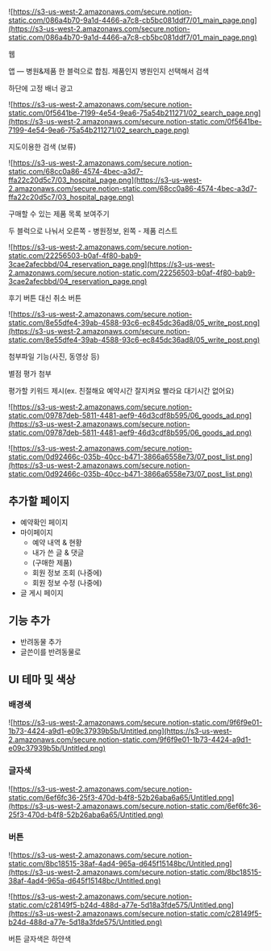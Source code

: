 ![https://s3-us-west-2.amazonaws.com/secure.notion-static.com/086a4b70-9a1d-4466-a7c8-cb5bc081ddf7/01_main_page.png](https://s3-us-west-2.amazonaws.com/secure.notion-static.com/086a4b70-9a1d-4466-a7c8-cb5bc081ddf7/01_main_page.png)

웹  

앱 — 병원&제품 한 블럭으로 합침. 제품인지 병원인지 선택해서 검색

   하단에 고정 배너 광고

![https://s3-us-west-2.amazonaws.com/secure.notion-static.com/0f5641be-7199-4e54-9ea6-75a54b211271/02_search_page.png](https://s3-us-west-2.amazonaws.com/secure.notion-static.com/0f5641be-7199-4e54-9ea6-75a54b211271/02_search_page.png)

지도이용한 검색 (보류)

![https://s3-us-west-2.amazonaws.com/secure.notion-static.com/68cc0a86-4574-4bec-a3d7-ffa22c20d5c7/03_hospital_page.png](https://s3-us-west-2.amazonaws.com/secure.notion-static.com/68cc0a86-4574-4bec-a3d7-ffa22c20d5c7/03_hospital_page.png)

구매할 수 있는 제품 목록 보여주기

두 블럭으로 나눠서 오른쪽 - 병원정보, 왼쪽 - 제품 리스트

![https://s3-us-west-2.amazonaws.com/secure.notion-static.com/22256503-b0af-4f80-bab9-3cae2afecbbd/04_reservation_page.png](https://s3-us-west-2.amazonaws.com/secure.notion-static.com/22256503-b0af-4f80-bab9-3cae2afecbbd/04_reservation_page.png)

후기 버튼 대신 취소 버튼

![https://s3-us-west-2.amazonaws.com/secure.notion-static.com/8e55dfe4-39ab-4588-93c6-ec845dc36ad8/05_write_post.png](https://s3-us-west-2.amazonaws.com/secure.notion-static.com/8e55dfe4-39ab-4588-93c6-ec845dc36ad8/05_write_post.png)

첨부파일 기능(사진, 동영상 등)

별점 평가 첨부

평가할 키워드 제시(ex. 친절해요 예약시간 잘지켜요 빨라요 대기시간 없어요)

![https://s3-us-west-2.amazonaws.com/secure.notion-static.com/09787deb-5811-4481-aef9-46d3cdf8b595/06_goods_ad.png](https://s3-us-west-2.amazonaws.com/secure.notion-static.com/09787deb-5811-4481-aef9-46d3cdf8b595/06_goods_ad.png)

![https://s3-us-west-2.amazonaws.com/secure.notion-static.com/0d92466c-035b-40cc-b471-3866a6558e73/07_post_list.png](https://s3-us-west-2.amazonaws.com/secure.notion-static.com/0d92466c-035b-40cc-b471-3866a6558e73/07_post_list.png)

## 추가할 페이지

- 예약확인 페이지
- 마이페이지
    - 예약 내역 & 현황
    - 내가 쓴 글 & 댓글
    - (구매한 제품)
    - 회원 정보 조회 (나중에)
    - 회원 정보 수정 (나중에)
- 글 게시 페이지

## 기능 추가

- 반려동물 추가
- 글쓴이를 반려동물로

## UI 테마 및 색상

### 배경색

![https://s3-us-west-2.amazonaws.com/secure.notion-static.com/9f6f9e01-1b73-4424-a9d1-e09c37939b5b/Untitled.png](https://s3-us-west-2.amazonaws.com/secure.notion-static.com/9f6f9e01-1b73-4424-a9d1-e09c37939b5b/Untitled.png)

### 글자색

![https://s3-us-west-2.amazonaws.com/secure.notion-static.com/6ef6fc36-25f3-470d-b4f8-52b26aba6a65/Untitled.png](https://s3-us-west-2.amazonaws.com/secure.notion-static.com/6ef6fc36-25f3-470d-b4f8-52b26aba6a65/Untitled.png)

### 버튼

![https://s3-us-west-2.amazonaws.com/secure.notion-static.com/8bc18515-38af-4ad4-965a-d645f15148bc/Untitled.png](https://s3-us-west-2.amazonaws.com/secure.notion-static.com/8bc18515-38af-4ad4-965a-d645f15148bc/Untitled.png)

![https://s3-us-west-2.amazonaws.com/secure.notion-static.com/c28149f5-b24d-488d-a77e-5d18a3fde575/Untitled.png](https://s3-us-west-2.amazonaws.com/secure.notion-static.com/c28149f5-b24d-488d-a77e-5d18a3fde575/Untitled.png)

버튼 글자색은 하얀색